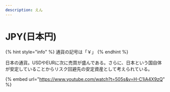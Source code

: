 ```yaml
---
description: えん
---
```


# JPY(日本円)

{% hint style="info" %}
通貨の記号は「￥」
{% endhint %}

日本の通貨。USDやEURに次に売買が盛んである。さらに、日本という国自体が安定していることからリスク回避先の安定資産として考えられている。



{% embed url="https://www.youtube.com/watch?t=505s&v=H-C1iA4X9zQ" %}
